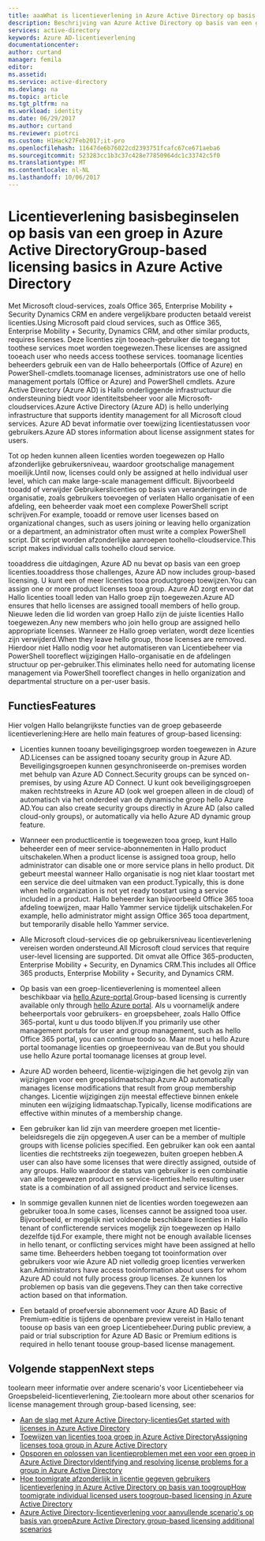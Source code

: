 ```yaml
---
title: aaaWhat is licentieverlening in Azure Active Directory op basis van groep? | Microsoft Docs
description: Beschrijving van Azure Active Directory op basis van een groep licenties, hoe het werkt en aanbevolen procedures
services: active-directory
keywords: Azure AD-licentieverlening
documentationcenter: 
author: curtand
manager: femila
editor: 
ms.assetid: 
ms.service: active-directory
ms.devlang: na
ms.topic: article
ms.tgt_pltfrm: na
ms.workload: identity
ms.date: 06/29/2017
ms.author: curtand
ms.reviewer: piotrci
ms.custom: H1Hack27Feb2017;it-pro
ms.openlocfilehash: 11647de6b76022cd2393751fcafc67ce671aeba6
ms.sourcegitcommit: 523283cc1b3c37c428e77850964dc1c33742c5f0
ms.translationtype: MT
ms.contentlocale: nl-NL
ms.lasthandoff: 10/06/2017
---
```

# <a name="group-based-licensing-basics-in-azure-active-directory"></a><span data-ttu-id="65e02-105">Licentieverlening basisbeginselen op basis van een groep in Azure Active Directory</span><span class="sxs-lookup"><span data-stu-id="65e02-105">Group-based licensing basics in Azure Active Directory</span></span>

<span data-ttu-id="65e02-106">Met Microsoft cloud-services, zoals Office 365, Enterprise Mobility + Security Dynamics CRM en andere vergelijkbare producten betaald vereist licenties.</span><span class="sxs-lookup"><span data-stu-id="65e02-106">Using Microsoft paid cloud services, such as Office 365, Enterprise Mobility + Security, Dynamics CRM, and other similar products, requires licenses.</span></span> <span data-ttu-id="65e02-107">Deze licenties zijn tooeach-gebruiker die toegang tot toothese services moet worden toegewezen.</span><span class="sxs-lookup"><span data-stu-id="65e02-107">These licenses are assigned tooeach user who needs access toothese services.</span></span> <span data-ttu-id="65e02-108">toomanage licenties beheerders gebruik een van de Hallo beheerportals (Office of Azure) en PowerShell-cmdlets.</span><span class="sxs-lookup"><span data-stu-id="65e02-108">toomanage licenses, administrators use one of hello management portals (Office or Azure) and PowerShell cmdlets.</span></span> <span data-ttu-id="65e02-109">Azure Active Directory (Azure AD) is Hallo onderliggende infrastructuur die ondersteuning biedt voor identiteitsbeheer voor alle Microsoft-cloudservices.</span><span class="sxs-lookup"><span data-stu-id="65e02-109">Azure Active Directory (Azure AD) is hello underlying infrastructure that supports identity management for all Microsoft cloud services.</span></span> <span data-ttu-id="65e02-110">Azure AD bevat informatie over toewijzing licentiestatussen voor gebruikers.</span><span class="sxs-lookup"><span data-stu-id="65e02-110">Azure AD stores information about license assignment states for users.</span></span>

<span data-ttu-id="65e02-111">Tot op heden kunnen alleen licenties worden toegewezen op Hallo afzonderlijke gebruikersniveau, waardoor grootschalige management moeilijk.</span><span class="sxs-lookup"><span data-stu-id="65e02-111">Until now, licenses could only be assigned at hello individual user level, which can make large-scale management difficult.</span></span> <span data-ttu-id="65e02-112">Bijvoorbeeld tooadd of verwijder Gebruikerslicenties op basis van veranderingen in de organisatie, zoals gebruikers toevoegen of verlaten Hallo organisatie of een afdeling, een beheerder vaak moet een complexe PowerShell script schrijven.</span><span class="sxs-lookup"><span data-stu-id="65e02-112">For example, tooadd or remove user licenses based on organizational changes, such as users joining or leaving hello organization or a department, an administrator often must write a complex PowerShell script.</span></span> <span data-ttu-id="65e02-113">Dit script worden afzonderlijke aanroepen toohello-cloudservice.</span><span class="sxs-lookup"><span data-stu-id="65e02-113">This script makes individual calls toohello cloud service.</span></span>

<span data-ttu-id="65e02-114">tooaddress die uitdagingen, Azure AD nu bevat op basis van een groep licenties.</span><span class="sxs-lookup"><span data-stu-id="65e02-114">tooaddress those challenges, Azure AD now includes group-based licensing.</span></span> <span data-ttu-id="65e02-115">U kunt een of meer licenties tooa productgroep toewijzen.</span><span class="sxs-lookup"><span data-stu-id="65e02-115">You can assign one or more product licenses tooa group.</span></span> <span data-ttu-id="65e02-116">Azure AD zorgt ervoor dat Hallo licenties tooall leden van Hallo groep zijn toegewezen.</span><span class="sxs-lookup"><span data-stu-id="65e02-116">Azure AD ensures that hello licenses are assigned tooall members of hello group.</span></span> <span data-ttu-id="65e02-117">Nieuwe leden die lid worden van groep Hallo zijn de juiste licenties Hallo toegewezen.</span><span class="sxs-lookup"><span data-stu-id="65e02-117">Any new members who join hello group are assigned hello appropriate licenses.</span></span> <span data-ttu-id="65e02-118">Wanneer ze Hallo groep verlaten, wordt deze licenties zijn verwijderd.</span><span class="sxs-lookup"><span data-stu-id="65e02-118">When they leave hello group, those licenses are removed.</span></span> <span data-ttu-id="65e02-119">Hierdoor niet Hallo nodig voor het automatiseren van Licentiebeheer via PowerShell tooreflect wijzigingen Hallo-organisatie en de afdelingen structuur op per-gebruiker.</span><span class="sxs-lookup"><span data-stu-id="65e02-119">This eliminates hello need for automating license management via PowerShell tooreflect changes in hello organization and departmental structure on a per-user basis.</span></span>

## <a name="features"></a><span data-ttu-id="65e02-120">Functies</span><span class="sxs-lookup"><span data-stu-id="65e02-120">Features</span></span>

<span data-ttu-id="65e02-121">Hier volgen Hallo belangrijkste functies van de groep gebaseerde licentieverlening:</span><span class="sxs-lookup"><span data-stu-id="65e02-121">Here are hello main features of group-based licensing:</span></span>

- <span data-ttu-id="65e02-122">Licenties kunnen tooany beveiligingsgroep worden toegewezen in Azure AD.</span><span class="sxs-lookup"><span data-stu-id="65e02-122">Licenses can be assigned tooany security group in Azure AD.</span></span> <span data-ttu-id="65e02-123">Beveiligingsgroepen kunnen gesynchroniseerde on-premises worden met behulp van Azure AD Connect.</span><span class="sxs-lookup"><span data-stu-id="65e02-123">Security groups can be synced on-premises, by using Azure AD Connect.</span></span> <span data-ttu-id="65e02-124">U kunt ook beveiligingsgroepen maken rechtstreeks in Azure AD (ook wel groepen alleen in de cloud) of automatisch via het onderdeel van de dynamische groep hello Azure AD.</span><span class="sxs-lookup"><span data-stu-id="65e02-124">You can also create security groups directly in Azure AD (also called cloud-only groups), or automatically via hello Azure AD dynamic group feature.</span></span>

- <span data-ttu-id="65e02-125">Wanneer een productlicentie is toegewezen tooa groep, kunt Hallo beheerder een of meer service-abonnementen in Hallo product uitschakelen.</span><span class="sxs-lookup"><span data-stu-id="65e02-125">When a product license is assigned tooa group, hello administrator can disable one or more service plans in hello product.</span></span> <span data-ttu-id="65e02-126">Dit gebeurt meestal wanneer Hallo organisatie is nog niet klaar toostart met een service die deel uitmaken van een product.</span><span class="sxs-lookup"><span data-stu-id="65e02-126">Typically, this is done when hello organization is not yet ready toostart using a service included in a product.</span></span> <span data-ttu-id="65e02-127">Hallo beheerder kan bijvoorbeeld Office 365 tooa afdeling toewijzen, maar Hallo Yammer service tijdelijk uitschakelen.</span><span class="sxs-lookup"><span data-stu-id="65e02-127">For example, hello administrator might assign Office 365 tooa department, but temporarily disable hello Yammer service.</span></span>

- <span data-ttu-id="65e02-128">Alle Microsoft cloud-services die op gebruikersniveau licentieverlening vereisen worden ondersteund.</span><span class="sxs-lookup"><span data-stu-id="65e02-128">All Microsoft cloud services that require user-level licensing are supported.</span></span> <span data-ttu-id="65e02-129">Dit omvat alle Office 365-producten, Enterprise Mobility + Security, en Dynamics CRM.</span><span class="sxs-lookup"><span data-stu-id="65e02-129">This includes all Office 365 products, Enterprise Mobility + Security, and Dynamics CRM.</span></span>

- <span data-ttu-id="65e02-130">Op basis van een groep-licentieverlening is momenteel alleen beschikbaar via [hello Azure-portal](https://portal.azure.com).</span><span class="sxs-lookup"><span data-stu-id="65e02-130">Group-based licensing is currently available only through [hello Azure portal](https://portal.azure.com).</span></span> <span data-ttu-id="65e02-131">Als u voornamelijk andere beheerportals voor gebruikers- en groepsbeheer, zoals Hallo Office 365-portal, kunt u dus toodo blijven.</span><span class="sxs-lookup"><span data-stu-id="65e02-131">If you primarily use other management portals for user and group management, such as hello Office 365 portal, you can continue toodo so.</span></span> <span data-ttu-id="65e02-132">Maar moet u hello Azure portal toomanage licenties op groepeerniveau van de.</span><span class="sxs-lookup"><span data-stu-id="65e02-132">But you should use hello Azure portal toomanage licenses at group level.</span></span>

- <span data-ttu-id="65e02-133">Azure AD worden beheerd, licentie-wijzigingen die het gevolg zijn van wijzigingen voor een groepslidmaatschap.</span><span class="sxs-lookup"><span data-stu-id="65e02-133">Azure AD automatically manages license modifications that result from group membership changes.</span></span> <span data-ttu-id="65e02-134">Licentie wijzigingen zijn meestal effectieve binnen enkele minuten een wijziging lidmaatschap.</span><span class="sxs-lookup"><span data-stu-id="65e02-134">Typically, license modifications are effective within minutes of a membership change.</span></span>

- <span data-ttu-id="65e02-135">Een gebruiker kan lid zijn van meerdere groepen met licentie-beleidsregels die zijn opgegeven.</span><span class="sxs-lookup"><span data-stu-id="65e02-135">A user can be a member of multiple groups with license policies specified.</span></span> <span data-ttu-id="65e02-136">Een gebruiker kan ook een aantal licenties die rechtstreeks zijn toegewezen, buiten groepen hebben.</span><span class="sxs-lookup"><span data-stu-id="65e02-136">A user can also have some licenses that were directly assigned, outside of any groups.</span></span> <span data-ttu-id="65e02-137">Hallo waardoor de status van gebruiker is een combinatie van alle toegewezen product en service-licenties.</span><span class="sxs-lookup"><span data-stu-id="65e02-137">hello resulting user state is a combination of all assigned product and service licenses.</span></span>

- <span data-ttu-id="65e02-138">In sommige gevallen kunnen niet de licenties worden toegewezen aan gebruiker tooa.</span><span class="sxs-lookup"><span data-stu-id="65e02-138">In some cases, licenses cannot be assigned tooa user.</span></span> <span data-ttu-id="65e02-139">Bijvoorbeeld, er mogelijk niet voldoende beschikbare licenties in Hallo tenant of conflicterende services mogelijk zijn toegewezen op Hallo dezelfde tijd.</span><span class="sxs-lookup"><span data-stu-id="65e02-139">For example, there might not be enough available licenses in hello tenant, or conflicting services might have been assigned at hello same time.</span></span> <span data-ttu-id="65e02-140">Beheerders hebben toegang tot tooinformation over gebruikers voor wie Azure AD niet volledig groep licenties verwerken kan.</span><span class="sxs-lookup"><span data-stu-id="65e02-140">Administrators have access tooinformation about users for whom Azure AD could not fully process group licenses.</span></span> <span data-ttu-id="65e02-141">Ze kunnen los problemen op basis van die gegevens.</span><span class="sxs-lookup"><span data-stu-id="65e02-141">They can then take corrective action based on that information.</span></span>

- <span data-ttu-id="65e02-142">Een betaald of proefversie abonnement voor Azure AD Basic of Premium-editie is tijdens de openbare preview vereist in Hallo tenant toouse op basis van een groep Licentiebeheer.</span><span class="sxs-lookup"><span data-stu-id="65e02-142">During public preview, a paid or trial subscription for Azure AD Basic or Premium editions is required in hello tenant toouse group-based license management.</span></span>

## <a name="next-steps"></a><span data-ttu-id="65e02-143">Volgende stappen</span><span class="sxs-lookup"><span data-stu-id="65e02-143">Next steps</span></span>

<span data-ttu-id="65e02-144">toolearn meer informatie over andere scenario's voor Licentiebeheer via Groepsbeleid-licentieverlening, Zie:</span><span class="sxs-lookup"><span data-stu-id="65e02-144">toolearn more about other scenarios for license management through group-based licensing, see:</span></span>

* [<span data-ttu-id="65e02-145">Aan de slag met Azure Active Directory-licenties</span><span class="sxs-lookup"><span data-stu-id="65e02-145">Get started with licenses in Azure Active Directory</span></span>](active-directory-licensing-get-started-azure-portal.md)
* [<span data-ttu-id="65e02-146">Toewijzen van licenties tooa groep in Azure Active Directory</span><span class="sxs-lookup"><span data-stu-id="65e02-146">Assigning licenses tooa group in Azure Active Directory</span></span>](active-directory-licensing-group-assignment-azure-portal.md)
* [<span data-ttu-id="65e02-147">Opsporen en oplossen van licentieproblemen met een voor een groep in Azure Active Directory</span><span class="sxs-lookup"><span data-stu-id="65e02-147">Identifying and resolving license problems for a group in Azure Active Directory</span></span>](active-directory-licensing-group-problem-resolution-azure-portal.md)
* [<span data-ttu-id="65e02-148">Hoe toomigrate afzonderlijk in licentie gegeven gebruikers licentieverlening in Azure Active Directory op basis van toogroup</span><span class="sxs-lookup"><span data-stu-id="65e02-148">How toomigrate individual licensed users toogroup-based licensing in Azure Active Directory</span></span>](active-directory-licensing-group-migration-azure-portal.md)
* [<span data-ttu-id="65e02-149">Azure Active Directory-licentieverlening voor aanvullende scenario's op basis van groep</span><span class="sxs-lookup"><span data-stu-id="65e02-149">Azure Active Directory group-based licensing additional scenarios</span></span>](active-directory-licensing-group-advanced.md)
